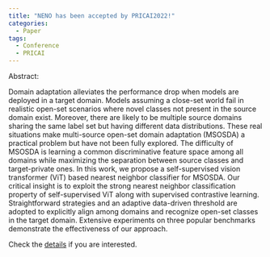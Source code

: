```yaml
---
title: "NENO has been accepted by PRICAI2022!"
categories:
  - Paper
tags:
  - Conference
  - PRICAI
---
```


Abstract:

Domain adaptation alleviates the performance drop when models are deployed in a target domain. Models assuming a close-set world fail in realistic open-set scenarios where novel classes not present in the source domain exist. Moreover, there are likely to be multiple source domains sharing the same label set but having different data distributions. These real situations make multi-source open-set domain adaptation (MSOSDA) a practical problem but have not been fully explored. The difficulty of MSOSDA is learning a common discriminative feature space among all domains while maximizing the separation between source classes and target-private ones. In this work, we propose a self-supervised vision transformer (ViT) based nearest neighbor classifier for MSOSDA. Our critical insight is to exploit the strong nearest neighbor classification property of self-supervised ViT along with supervised contrastive learning. Straightforward strategies and an adaptive data-driven threshold are adopted to explicitly align among domains and recognize open-set classes in the target domain. Extensive experiments on three popular benchmarks demonstrate the effectiveness of our approach.

Check the [details](https://link.springer.com/chapter/10.1007/978-3-031-20868-3_40) if you are interested.
